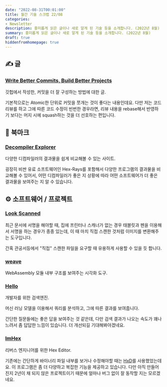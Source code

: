 ```yaml
---
date: "2022-08-31T00:01:00"
title: 월간 기술 스크랩 22/08
categories:
- Newsletter
description: 흥미롭게 읽은 글이나 새로 알게 된 기술 등을 소개합니다. (2022년 8월)
summary: 흥미롭게 읽은 글이나 새로 알게 된 기술 등을 소개합니다. (2022년 8월)
draft: true
hiddenfromhomepage: true
---
```


## ✍️ 글

### [Write Better Commits, Build Better Projects](https://github.blog/2022-06-30-write-better-commits-build-better-projects/)

깃헙에서 작성한, 커밋을 더 잘 구성하는 방법에 대한 글.

기본적으로는 Atomic한 단위로 커밋을 쪼개는 것이 좋다는 내용인데요.
다만 저는 코드 리뷰를 하고 그에 따른 코드 수정이 빈번한 경우라면,
리뷰 내용을 rebase해서 반영하기 보다는 머지 시에 squash하는 것을 더 선호하는 편입니다.

## 📌 북마크

### [Decompiler Explorer](https://dogbolt.org/)

다양한 디컴파일러의 결과물을 쉽게 비교해볼 수 있는 사이트.

굉장히 비싼 유료 소프트웨어인 Hex-Rays를 포함해서 다양한 프로그램의 결과물을 비교해볼 수 있어서,
어떤 디컴파일러가 좋은 지 상황에 따라 어떤 소프트웨어가 더 좋은 결과물을 보여주는 지 알 수 있습니다.

<!-- ## 📰 기술 뉴스 -->

## ⚙️ 소프트웨어 / 프로젝트

### [Look Scanned](https://lookscanned.io/)

최근 문서에 서명을 해야할 때,
집에 프린터나 스캐너가 없는 경우 태블릿과 펜을 이용해서 서명을 하는 경우가 종종 있는데,
이 때 마치 직접 스캔한 것처럼 이미지를 변환해주는 도구입니다.

간혹 관공서등에서 "직접" 스캔한 파일을 요구할 때 유용하게 사용할 수 있을 듯 합니다.

### [weave](https://github.com/evmar/weave#demo)

WebAssembly 모듈 내부 구조를 보여주는 시각화 도구.

### [Hello](https://beta.sayhello.so/)

개발자를 위한 검색엔진.

머신 러닝 모델을 이용해서 쿼리를 분석하고, 그에 따른 결과를 보여줍니다.

간단한 질문들에는 좋은 답을 보여주는 것 같은데, 다만 검색 결과가 나오는 속도가 꽤나 느려서
좀 답답한 느낌이 있습니다. 더 개선되길 기대해봐야겠네요.

### [ImHex](https://imhex.werwolv.net/)

리버스 엔지니어를 위한 Hex Editor.

기존에는 간단하게 바이너리 파일 내부를 보거나 수정해야할 때는 [HxD](https://mh-nexus.de/en/hxd/)를 사용했었는데요.
이 프로그램은 좀 더 다양하고 복잡한 기능을 제공하고 있습니다. 다만 아직 만들어진지 2년이 채 되지 않은 프로젝트이기 때문에
얼마나 버그 없이 잘 동작할 지는 모르겠네요.

<!-- ## 📙 책 / 강의 / 영상 -->
